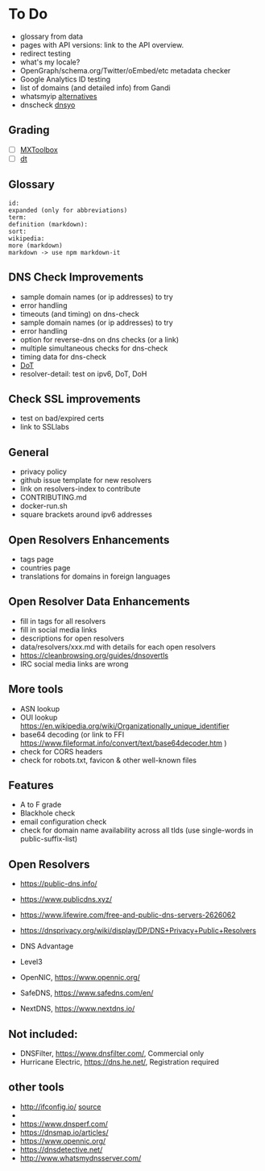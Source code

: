 # To Do

* glossary from data
* pages with API versions: link to the API overview.
* redirect testing
* what's my locale?
* OpenGraph/schema.org/Twitter/oEmbed/etc metadata checker
* Google Analytics ID testing
* list of domains (and detailed info) from Gandi
* whatsmyip [alternatives](https://dev.to/adityathebe/a-handy-way-to-know-your-public-ip-address-with-dns-servers-4nmn)
* dnscheck [dnsyo](https://github.com/YoSmudge/dnsyo)

## Grading

* [ ] [MXToolbox](https://mxtoolbox.com/diagnostic.aspx)
* [ ] [dt](https://github.com/42wim/dt/issues/1)

## Glossary

```plain
id:
expanded (only for abbreviations)
term:
definition (markdown):
sort:
wikipedia:
more (markdown)
markdown -> use npm markdown-it
```

## DNS Check Improvements

* sample domain names (or ip addresses) to try
* error handling
* timeouts (and timing) on dns-check
* sample domain names (or ip addresses) to try
* error handling
* option for reverse-dns on dns checks (or a link)
* multiple simultaneous checks for dns-check
* timing data for dns-check
* [DoT](https://www.npmjs.com/package/dns-over-tls)
* resolver-detail: test on ipv6, DoT, DoH

## Check SSL improvements

* test on bad/expired certs
* link to SSLlabs

## General

* privacy policy
* github issue template for new resolvers
* link on resolvers-index to contribute
* CONTRIBUTING.md
* docker-run.sh
* square brackets around ipv6 addresses

## Open Resolvers Enhancements

* tags page
* countries page
* translations for domains in foreign languages

## Open Resolver Data Enhancements

* fill in tags for all resolvers
* fill in social media links
* descriptions for open resolvers
* data/resolvers/xxx.md with details for each open resolvers
* https://cleanbrowsing.org/guides/dnsovertls
* IRC social media links are wrong

## More tools

* ASN lookup
* OUI lookup https://en.wikipedia.org/wiki/Organizationally_unique_identifier
* base64 decoding (or link to FFI https://www.fileformat.info/convert/text/base64decoder.htm
)
* check for CORS headers
* check for robots.txt, favicon & other well-known files

## Features

* A to F grade
* Blackhole check
* email configuration check
* check for domain name availability across all tlds (use single-words in public-suffix-list)

## Open Resolvers

* https://public-dns.info/
* https://www.publicdns.xyz/
* https://www.lifewire.com/free-and-public-dns-servers-2626062
* https://dnsprivacy.org/wiki/display/DP/DNS+Privacy+Public+Resolvers

* DNS Advantage
* Level3
* OpenNIC, https://www.opennic.org/
* SafeDNS, https://www.safedns.com/en/
* NextDNS, https://www.nextdns.io/

## Not included:

* DNSFilter, https://www.dnsfilter.com/, Commercial only
* Hurricane Electric, https://dns.he.net/, Registration required


## other tools

* http://ifconfig.io/ [source](https://github.com/georgyo/ifconfig.io)
*
* https://www.dnsperf.com/
* https://dnsmap.io/articles/
* https://www.opennic.org/
* https://dnsdetective.net/
* http://www.whatsmydnsserver.com/
